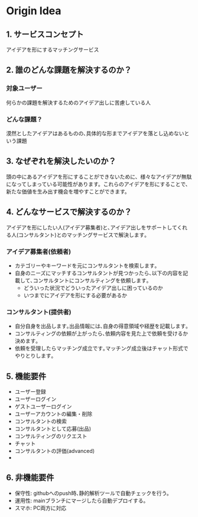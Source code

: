 # Origin Idea
## 1. サービスコンセプト
アイデアを形にするマッチングサービス

## 2. 誰のどんな課題を解決するのか？
### 対象ユーザー
何らかの課題を解決するためのアイデア出しに苦慮している人
### どんな課題？
漠然としたアイデアはあるものの､具体的な形までアイデアを落とし込めないという課題

## 3. なぜぞれを解決したいのか？
頭の中にあるアイデアを形にすることができないために、様々なアイデアが無駄になってしまっている可能性があります。これらのアイデアを形にすることで、新たな価値を生み出す機会を増やすことができます。

## 4. どんなサービスで解決するのか？
アイデアを形にしたい人(アイデア募集者)と､アイデア出しをサポートしてくれる人(コンサルタント)とのマッチングサービスで解決します｡ 

### アイデア募集者(依頼者)
- カテゴリーやキーワードを元にコンサルタントを検索します｡
- 自身のニーズにマッチするコンサルタントが見つかったら､以下の内容を記載して､コンサルタントにコンサルティングを依頼します｡
  - どういった状況でどういったアイデア出しに困っているのか
  - いつまでにアイデアを形にする必要があるか

### コンサルタント(提供者)
- 自分自身を出品します｡出品情報には､自身の得意領域や経歴を記載します｡
- コンサルティングの依頼が上がったら､依頼内容を見た上で依頼を受けるか決めます｡  
- 依頼を受理したらマッチング成立です｡マッチング成立後はチャット形式でやりとりします｡

## 5. 機能要件
- ユーザー登録
- ユーザーログイン
- ゲストユーザーログイン
- ユーザーアカウントの編集・削除
- コンサルタントの検索
- コンサルタントとして応募(出品)
- コンサルティングのリクエスト
- チャット
- コンサルタントの評価(advanced)
- 
## 6. 非機能要件
- 保守性: githubへのpush時､静的解析ツールで自動チェックを行う。
- 運用性: mainブランチにマージしたら自動デプロイする｡
- スマホ: PC両方に対応